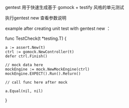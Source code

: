 gentest 用于快速生成基于 gomock + testify 风格的单元测试

执行gentest new 查看参数说明

example after creating unit test with gentest new ：

func TestCheck(t *testing.T) {
	
	a := assert.New(t)
	ctrl := gomock.NewController(t)
	defer ctrl.Finish()

	// mock data here
	mockEngine := mock.NewMockEngine(ctrl)
	mockEngine.EXPECT().Run().Return()

	// call func here after mock

	a.Equal(nil, nil)

}